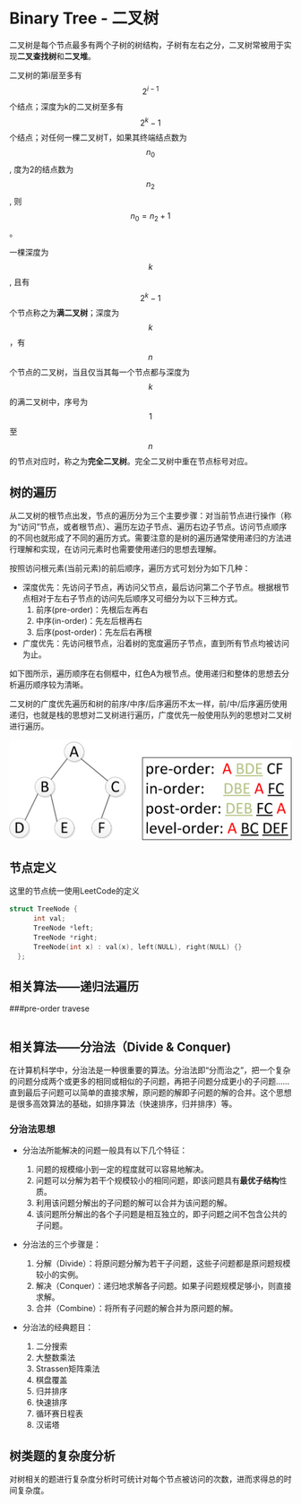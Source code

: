 # Binary Tree - 二叉树

二叉树是每个节点最多有两个子树的树结构，子树有左右之分，二叉树常被用于实现**二叉查找树**和**二叉堆**。

二叉树的第i层至多有 $$2^{i-1}$$ 个结点；深度为k的二叉树至多有 $$2^k-1$$ 个结点；对任何一棵二叉树T，如果其终端结点数为 $$n_0$$, 度为2的结点数为 $$n_2$$, 则 $$n_0=n_2+1$$。

一棵深度为 $$k$$, 且有 $$2^k-1$$ 个节点称之为**满二叉树**；深度为 $$k $$，有 $$n$$ 个节点的二叉树，当且仅当其每一个节点都与深度为 $$k$$ 的满二叉树中，序号为 $$1$$ 至 $$n$$ 的节点对应时，称之为**完全二叉树**。完全二叉树中重在节点标号对应。

## 树的遍历

从二叉树的根节点出发，节点的遍历分为三个主要步骤：对当前节点进行操作（称为“访问”节点，或者根节点）、遍历左边子节点、遍历右边子节点。访问节点顺序的不同也就形成了不同的遍历方式。需要注意的是树的遍历通常使用递归的方法进行理解和实现，在访问元素时也需要使用递归的思想去理解。

按照访问根元素(当前元素)的前后顺序，遍历方式可划分为如下几种：

- 深度优先：先访问子节点，再访问父节点，最后访问第二个子节点。根据根节点相对于左右子节点的访问先后顺序又可细分为以下三种方式。
    1. 前序(pre-order)：先根后左再右
    2. 中序(in-order)：先左后根再右
    3. 后序(post-order)：先左后右再根
- 广度优先：先访问根节点，沿着树的宽度遍历子节点，直到所有节点均被访问为止。

如下图所示，遍历顺序在右侧框中，红色A为根节点。使用递归和整体的思想去分析遍历顺序较为清晰。

二叉树的广度优先遍历和树的前序/中序/后序遍历不太一样，前/中/后序遍历使用递归，也就是栈的思想对二叉树进行遍历，广度优先一般使用队列的思想对二叉树进行遍历。

![Binary Tree Traversal](../images/binary_tree_traversal.png)

## 节点定义
这里的节点统一使用LeetCode的定义
```c++
struct TreeNode {
      int val;
      TreeNode *left;
      TreeNode *right;
      TreeNode(int x) : val(x), left(NULL), right(NULL) {}
  };
```

## 相关算法——递归法遍历
###pre-order travese
```c++

```


## 相关算法——分治法（Divide & Conquer)

在计算机科学中，分治法是一种很重要的算法。分治法即“分而治之”，把一个复杂的问题分成两个或更多的相同或相似的子问题，再把子问题分成更小的子问题……直到最后子问题可以简单的直接求解，原问题的解即子问题的解的合并。这个思想是很多高效算法的基础，如排序算法（快速排序，归并排序）等。

### 分治法思想

- 分治法所能解决的问题一般具有以下几个特征：
	1. 问题的规模缩小到一定的程度就可以容易地解决。
	2. 问题可以分解为若干个规模较小的相同问题，即该问题具有**最优子结构**性质。
	3. 利用该问题分解出的子问题的解可以合并为该问题的解。
	4. 该问题所分解出的各个子问题是相互独立的，即子问题之间不包含公共的子问题。

- 分治法的三个步骤是：
	1. 分解（Divide）：将原问题分解为若干子问题，这些子问题都是原问题规模较小的实例。
	2. 解决（Conquer）：递归地求解各子问题。如果子问题规模足够小，则直接求解。
	3. 合并（Combine）：将所有子问题的解合并为原问题的解。

- 分治法的经典题目：
	1. 二分搜索
	2. 大整数乘法
	3. Strassen矩阵乘法
	4. 棋盘覆盖
	5. 归并排序
	6. 快速排序
	7. 循环赛日程表
	8. 汉诺塔

## 树类题的复杂度分析

对树相关的题进行复杂度分析时可统计对每个节点被访问的次数，进而求得总的时间复杂度。

